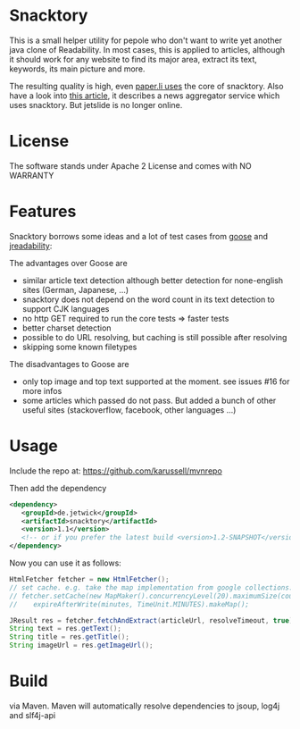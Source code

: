 # Snacktory

This is a small helper utility for pepole who don't want to write yet another java clone of Readability.
In most cases, this is applied to articles, although it should work for any website to find its major
area, extract its text, keywords, its main picture and more.

The resulting quality is high, even [paper.li uses](https://twitter.com/timetabling/status/274193754615853056) the core of snacktory.
Also have a look into [this article](http://karussell.wordpress.com/2011/07/12/introducing-jetslide-news-reader/), 
it describes a news aggregator service which uses snacktory. But jetslide is no longer online.

# License 

The software stands under Apache 2 License and comes with NO WARRANTY

# Features

Snacktory borrows some ideas and a lot of test cases from [goose](https://github.com/GravityLabs/goose) 
and [jreadability](https://github.com/ifesdjeen/jReadability):

The advantages over Goose are

 * similar article text detection although better detection for none-english sites (German, Japanese, ...)
 * snacktory does not depend on the word count in its text detection to support CJK languages
 * no http GET required to run the core tests => faster tests
 * better charset detection
 * possible to do URL resolving, but caching is still possible after resolving
 * skipping some known filetypes

The disadvantages to Goose are

 * only top image and top text supported at the moment. see issues #16 for more infos
 * some articles which passed do not pass. But added a bunch of other useful sites (stackoverflow, facebook, other languages ...)


# Usage

 Include the repo at: https://github.com/karussell/mvnrepo

 Then add the dependency
 
 ```xml
 <dependency>
    <groupId>de.jetwick</groupId>
    <artifactId>snacktory</artifactId>
    <version>1.1</version>
    <!-- or if you prefer the latest build <version>1.2-SNAPSHOT</version> -->
 </dependency>
 ```
 
 Now you can use it as follows:
 
 ```java
 HtmlFetcher fetcher = new HtmlFetcher();
 // set cache. e.g. take the map implementation from google collections:
 // fetcher.setCache(new MapMaker().concurrencyLevel(20).maximumSize(count).
 //    expireAfterWrite(minutes, TimeUnit.MINUTES).makeMap();

 JResult res = fetcher.fetchAndExtract(articleUrl, resolveTimeout, true);
 String text = res.getText(); 
 String title = res.getTitle(); 
 String imageUrl = res.getImageUrl();
```

# Build

via Maven. Maven will automatically resolve dependencies to jsoup, log4j and slf4j-api
